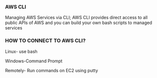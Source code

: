 ### **AWS CLI**

Managing AWS Services via CLI; AWS CLI provides direct access to all public APIs of AWS and you can build your own bash scripts to managed services

### **HOW TO CONNECT TO AWS CLI?**

   Linux- use bash

   Windows-Command Prompt

   Remotely- Run commands on EC2 using putty




